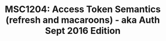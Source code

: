 ---
title: "MSC1204: Access Token Semantics (refresh and macaroons) - aka Auth Sept 2016 Edition"
published: false
created_at: "2018-05-10"
description:
category: auth
keywords: merged
client_stats:
server_stats:
  synapse:
    all:
      merged: y
sdk_stats:
services_stats:
footnotes:
notes:
links:
 - title: "PR for MSC1204"
   link: "https://github.com/matrix-org/matrix-doc/issues/1204"
 - title: Documentation
   link: "https://docs.google.com/document/d/1mdis1LQcoOSVRElszEmrAWZGIX0jX_croSha-X5oe_w/edit#heading=h.3zmkga77kwe3"
---